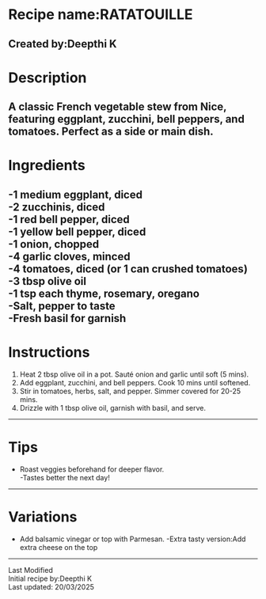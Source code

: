 # Recipe name:RATATOUILLE
Created by:Deepthi K  
---
# Description
A classic French vegetable stew from Nice, featuring eggplant, zucchini, bell peppers, and tomatoes. Perfect as a side or main dish.  
---
# Ingredients  
-1 medium eggplant, diced  
-2 zucchinis, diced  
-1 red bell pepper, diced  
-1 yellow bell pepper, diced  
-1 onion, chopped  
-4 garlic cloves, minced  
-4 tomatoes, diced (or 1 can crushed tomatoes)  
-3 tbsp olive oil  
-1 tsp each thyme, rosemary, oregano  
-Salt, pepper to taste  
-Fresh basil for garnish  
---
# Instructions  
1. Heat 2 tbsp olive oil in a pot. Sauté onion and garlic until soft (5 mins).  
2. Add eggplant, zucchini, and bell peppers. Cook 10 mins until softened.  
3. Stir in tomatoes, herbs, salt, and pepper. Simmer covered for 20-25 mins.  
4. Drizzle with 1 tbsp olive oil, garnish with basil, and serve.  
---
# Tips  
- Roast veggies beforehand for deeper flavor.  
-Tastes better the next day!  
---
# Variations  
- Add balsamic vinegar or top with Parmesan.
-Extra tasty version:Add extra cheese on the top  
---
Last Modified  
Initial recipe by:Deepthi K  
Last updated: 20/03/2025


